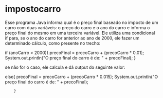 # impostocarro
Esse programa Java informa qual é o preço final baseado no imposto de um carro com duas variáveis: o preço do carro e o ano do carro e informa o preço final do mesmo em uma terceira variável. Ele utiliza uma condicional if para, se o ano do carro for anterior ao ano de 2000, ele fazer um determinado cálculo, como presente no trecho: 

if (anoCarro < 2000){
            precoFinal = precoCarro + (precoCarro * 0.01);
            System.out.println("O preço final do carro é de: " + precoFinal);
        }

se não for o caso, ele calcula e dá output do seguinte valor:

else{
            precoFinal = precoCarro + (precoCarro * 0.015);
            System.out.println("O preço final do carro é de: " + precoFinal);

        }
